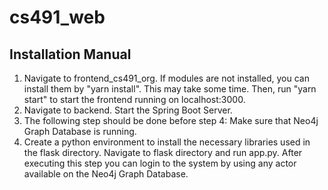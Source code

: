 # cs491_web
<i class="fa fa-docker"></i>
## Installation Manual
1) Navigate to frontend_cs491_org. If modules are not installed, you can install them by "yarn install". This may take some time. Then, run "yarn start" to start the frontend running on localhost:3000.
2) Navigate to backend. Start the Spring Boot Server.
3) The following step should be done before step 4: Make sure that Neo4j Graph Database is running.
4) Create a python environment to install the necessary libraries used in the flask directory. Navigate to flask directory and run app.py. After executing this step you can login to the system by using any actor available on the Neo4j Graph Database.
